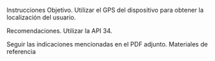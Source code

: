 Instrucciones
Objetivo. Utilizar el GPS del dispositivo para obtener la localización del usuario.

Recomendaciones. Utilizar la API 34.

Seguir las indicaciones mencionadas en el PDF adjunto.
Materiales de referencia
